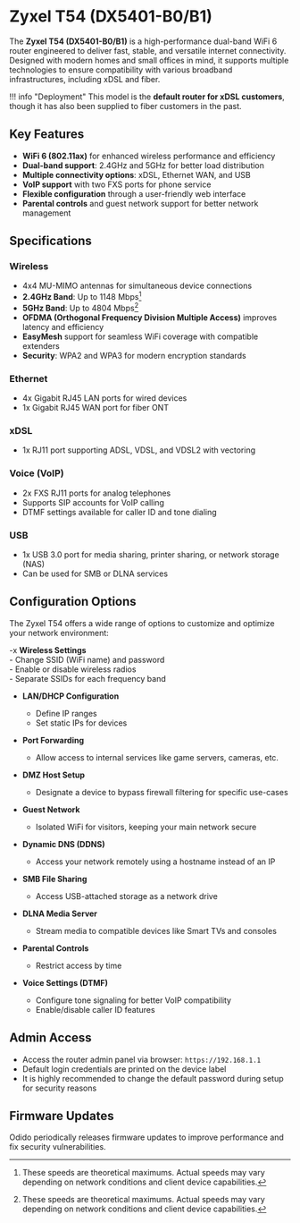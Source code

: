 # Zyxel T54 (DX5401-B0/B1)

The **Zyxel T54 (DX5401-B0/B1)** is a high-performance dual-band WiFi 6 router engineered to deliver fast, stable, and versatile internet connectivity. Designed with modern homes and small offices in mind, it supports multiple technologies to ensure compatibility with various broadband infrastructures, including xDSL and fiber.

!!! info "Deployment"
    This model is the **default router for xDSL customers**, though it has also been supplied to fiber customers in the past.



## Key Features

- **WiFi 6 (802.11ax)** for enhanced wireless performance and efficiency  
- **Dual-band support**: 2.4GHz and 5GHz for better load distribution  
- **Multiple connectivity options**: xDSL, Ethernet WAN, and USB  
- **VoIP support** with two FXS ports for phone service  
- **Flexible configuration** through a user-friendly web interface  
- **Parental controls** and guest network support for better network management



## Specifications

### Wireless
- 4x4 MU-MIMO antennas for simultaneous device connections  
- **2.4GHz Band**: Up to 1148 Mbps[^1]  
- **5GHz Band**: Up to 4804 Mbps[^1]  
- **OFDMA (Orthogonal Frequency Division Multiple Access)** improves latency and efficiency  
- **EasyMesh** support for seamless WiFi coverage with compatible extenders  
- **Security**: WPA2 and WPA3 for modern encryption standards  

### Ethernet
- 4x Gigabit RJ45 LAN ports for wired devices  
- 1x Gigabit RJ45 WAN port for fiber ONT  

### xDSL
- 1x RJ11 port supporting ADSL, VDSL, and VDSL2 with vectoring  

### Voice (VoIP)
- 2x FXS RJ11 ports for analog telephones  
- Supports SIP accounts for VoIP calling  
- DTMF settings available for caller ID and tone dialing  

### USB
- 1x USB 3.0 port for media sharing, printer sharing, or network storage (NAS)  
- Can be used for SMB or DLNA services  



## Configuration Options

The Zyxel T54 offers a wide range of options to customize and optimize your network environment:

-x **Wireless Settings**  
    - Change SSID (WiFi name) and password  
    - Enable or disable wireless radios  
    - Separate SSIDs for each frequency band  

- **LAN/DHCP Configuration**  
    - Define IP ranges  
    - Set static IPs for devices  

- **Port Forwarding**  
    - Allow access to internal services like game servers, cameras, etc.  

- **DMZ Host Setup**  
    - Designate a device to bypass firewall filtering for specific use-cases  

- **Guest Network**  
    - Isolated WiFi for visitors, keeping your main network secure  

- **Dynamic DNS (DDNS)**  
    - Access your network remotely using a hostname instead of an IP  

- **SMB File Sharing**  
    - Access USB-attached storage as a network drive  

- **DLNA Media Server**
    - Stream media to compatible devices like Smart TVs and consoles  

- **Parental Controls**  
    - Restrict access by time  

- **Voice Settings (DTMF)**  
    - Configure tone signaling for better VoIP compatibility  
    - Enable/disable caller ID features  



## Admin Access

- Access the router admin panel via browser: `https://192.168.1.1`  
- Default login credentials are printed on the device label  
- It is highly recommended to change the default password during setup for security reasons  



## Firmware Updates

Odido  periodically releases firmware updates to improve performance and fix security vulnerabilities.  



[^1]: These speeds are theoretical maximums. Actual speeds may vary depending on network conditions and client device capabilities.
